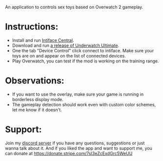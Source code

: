 An application to controls sex toys based on Overwatch 2 gameplay.

# Instructions:
- Install and run [Intiface Central](https://intiface.com/central/).
- Download and run [a release of Underwatch Ultimate](https://github.com/Furimanejo/Underwatch-Ultimate/releases).
- One the tab "Device Control" click connect to intiface. Make sure your toys are on and appear on the list of connected devices.
- Play Overwatch, you can test if the mod is working on the training range.

# Observations:
- If you want to use the overlay, make sure your game is running in borderless display mode.
- The gameplay detection should work even with custom color schemes, let me know if it doesn't.

# Support:

Join my [discord server](https://discord.gg/wz2qvkuEyJ) if you have any questions, suggestions or just wanna talk about it.
And if you liked the app and want to support me, you can donate at https://donate.stripe.com/7sI3eZcExdGrc5WeUU
